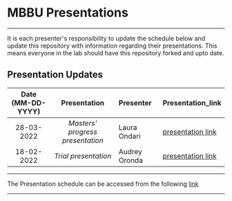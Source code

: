 # MBBU Presentations
---
It is each presenter's responsibility to update the schedule below and update this repository with information regarding their presentations. This means everyone in the lab should have this repository forked and upto date.

Presentation Updates
---
Date (MM-DD-YYYY)| Presentation | Presenter | Presentation_link
:---: | :---: | :--- | :---
28-03-2022| *Masters' progress presentation* | Laura Ondari | [presentation link]()
18-02-2022 | *Trial presentation* | Audrey Oronda | [presentation link](https://docs.google.com/presentation/d/1hcL4C2zZPGV0cqlrdMegcBT8kJdfabH-42IW5ANY9Rk/edit#slide=id.p)
---

The Presentation schedule can be accessed from the following [link](https://docs.google.com/spreadsheets/d/1_xYYt2pVfw8A21Ati0jGCfqVCd8KBasr-M3TjmophVA/edit#gid=683311151)

---
